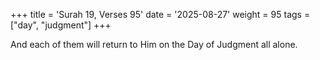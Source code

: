 +++
title = 'Surah 19, Verses 95'
date = '2025-08-27'
weight = 95
tags = ["day", "judgment"]
+++

And each of them will return to Him on the Day of Judgment all alone.